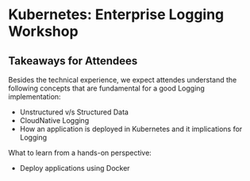 # Kubernetes: Enterprise Logging Workshop

## Takeaways for Attendees

Besides the technical experience, we expect attendes understand the following concepts that are fundamental for a good Logging implementation:

* Unstructured v/s Structured Data
* CloudNative Logging 
* How an application is deployed in Kubernetes and it implications for Logging



What to learn from a hands-on perspective:

* Deploy applications using Docker







